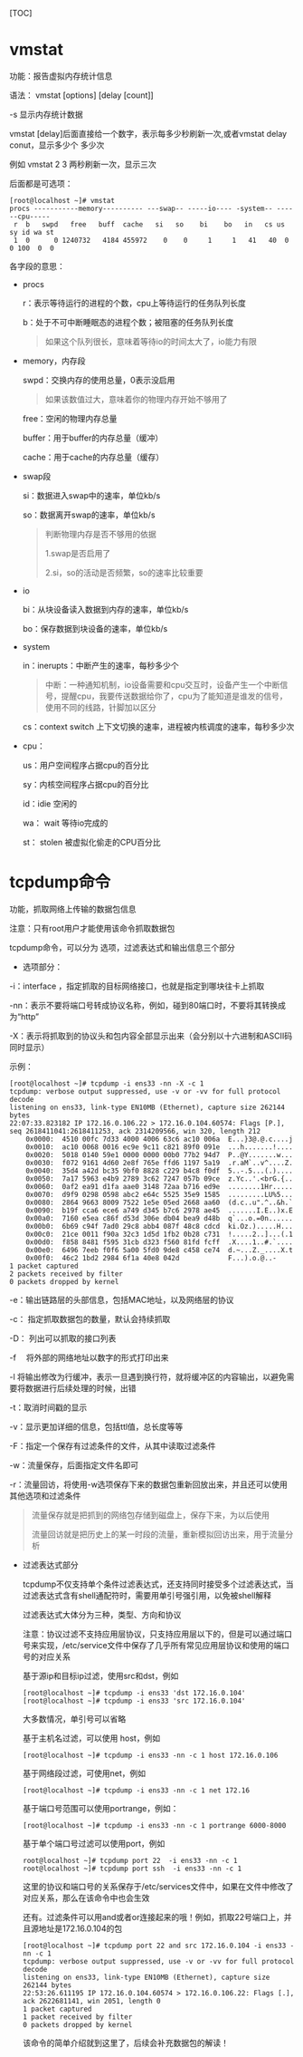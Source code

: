 [TOC]

# vmstat 

功能：报告虚拟内存统计信息

语法： vmstat [options] [delay [count]]

-s 显示内存统计数据

vmstat [delay]后面直接给一个数字，表示每多少秒刷新一次,或者vmstat delay conut，显示多少个 多少次

例如 vmstat 2 3  两秒刷新一次，显示三次

后面都是可选项：

```
[root@localhost ~]# vmstat
procs -----------memory---------- ---swap-- -----io---- -system-- ------cpu-----
 r  b   swpd   free   buff  cache   si   so    bi    bo   in   cs us sy id wa st
 1  0      0 1240732   4184 455972    0    0     1     1   41   40  0  0 100  0  0
```

各字段的意思：

* procs

  r：表示等待运行的进程的个数，cpu上等待运行的任务队列长度

  b：处于不可中断睡眠态的进程个数；被阻塞的任务队列长度

  > 如果这个队列很长，意味着等待io的时间太大了，io能力有限

* memory，内存段

  swpd：交换内存的使用总量，0表示没启用

  > 如果该数值过大，意味着你的物理内存开始不够用了

  free：空闲的物理内存总量

  buffer：用于buffer的内存总量（缓冲）

  cache：用于cache的内存总量（缓存）

* swap段

  si：数据进入swap中的速率，单位kb/s

  so：数据离开swap的速率，单位kb/s  

  > 判断物理内存是否不够用的依据
  >
  > 1.swap是否启用了
  >
  > 2.si，so的活动是否频繁，so的速率比较重要

* io

  bi：从块设备读入数据到内存的速率，单位kb/s

  bo：保存数据到块设备的速率，单位kb/s

* system

  in：inerupts：中断产生的速率，每秒多少个

  > 中断：一种通知机制，io设备需要和cpu交互时，设备产生一个中断信号，提醒cpu，我要传送数据给你了，cpu为了能知道是谁发的信号，使用不同的线路，针脚加以区分

  cs：context switch 上下文切换的速率，进程被内核调度的速率，每秒多少次

* cpu：

  us：用户空间程序占据cpu的百分比

  sy：内核空间程序占据cpu的百分比

  id：idie 空闲的

  wa： wait 等待io完成的

  st： stolen 被虚拟化偷走的CPU百分比

# tcpdump命令

功能，抓取网络上传输的数据包信息

注意：只有root用户才能使用该命令抓取数据包

tcpdump命令，可以分为 选项，过滤表达式和输出信息三个部分

* 选项部分：

-i：interface ，指定抓取的目标网络接口，也就是指定到哪块往卡上抓取

-nn：表示不要将端口号转成协议名称，例如，碰到80端口时，不要将其转换成为“http”

-X：表示将抓取到的协议头和包内容全部显示出来（会分别以十六进制和ASCII码同时显示）

示例：

```
[root@localhost ~]# tcpdump -i ens33 -nn -X -c 1
tcpdump: verbose output suppressed, use -v or -vv for full protocol decode
listening on ens33, link-type EN10MB (Ethernet), capture size 262144 bytes
22:07:33.823182 IP 172.16.0.106.22 > 172.16.0.104.60574: Flags [P.], seq 2618411041:2618411253, ack 2314209566, win 320, length 212
	0x0000:  4510 00fc 7d33 4000 4006 63c6 ac10 006a  E...}3@.@.c....j
	0x0010:  ac10 0068 0016 ec9e 9c11 c821 89f0 091e  ...h.......!....
	0x0020:  5018 0140 59e1 0000 0000 00b0 77b2 94d7  P..@Y.......w...
	0x0030:  f072 9161 4d60 2e8f 765e ffd6 1197 5a19  .r.aM`..v^....Z.
	0x0040:  35d4 a42d bc35 9bf0 8828 c229 b4c8 f0df  5..-.5...(.)....
	0x0050:  7a17 5963 e4b9 2789 3c62 7247 057b 09ce  z.Yc..'.<brG.{..
	0x0060:  0af2 ea91 d1fa aae0 3148 72aa b716 ed9e  ........1Hr.....
	0x0070:  d9f9 0298 0598 abc2 e64c 5525 35e9 1585  .........LU%5...
	0x0080:  2864 9663 8009 7522 1e5e 05ed 2668 aa60  (d.c..u".^..&h.`
	0x0090:  b19f cca6 ece6 a749 d345 b7c6 2978 ae45  .......I.E..)x.E
	0x00a0:  7160 e5ea c86f d53d 306e db04 bea9 d48b  q`...o.=0n......
	0x00b0:  6b69 c94f 7ad0 29c8 abb4 087f 48c8 cdcd  ki.Oz.).....H...
	0x00c0:  21ce 0011 f90a 32c3 1d5d 1fb2 0b28 c731  !.....2..]...(.1
	0x00d0:  f858 8481 f595 31cb d323 f560 81fd fcff  .X....1..#.`....
	0x00e0:  6496 7eeb f0f6 5a00 5fd0 9de8 c458 ce74  d.~...Z._....X.t
	0x00f0:  46c2 1bd2 2984 6f1a 40e8 042d            F...).o.@..-
1 packet captured
2 packets received by filter
0 packets dropped by kernel
```

-e：输出链路层的头部信息，包括MAC地址，以及网络层的协议

-c： 指定抓取数据包的数量，默认会持续抓取

-D： 列出可以抓取的接口列表

-f 　将外部的网络地址以数字的形式打印出来

-l 	将输出修改为行缓冲，表示一旦遇到换行符，就将缓冲区的内容输出，以避免需要将数据进行后续处理的时候，出错

-t：取消时间戳的显示

-v：显示更加详细的信息，包括ttl值，总长度等等

-F：指定一个保存有过滤条件的文件，从其中读取过滤条件

-w：流量保存，后面指定文件名即可

-r：流量回访，将使用-w选项保存下来的数据包重新回放出来，并且还可以使用其他选项和过滤条件

> 流量保存就是把抓到的网络包存储到磁盘上，保存下来，为以后使用
>
> 流量回访就是把历史上的某一时段的流量，重新模拟回访出来，用于流量分析



* 过滤表达式部分

  tcpdump不仅支持单个条件过滤表达式，还支持同时接受多个过滤表达式，当过滤表达式含有shell通配符时，需要用单引号强引用，以免被shell解释

  过滤表达式大体分为三种，类型、方向和协议

  注意：协议过滤不支持应用层协议，只支持应用层以下的，但是可以通过端口号来实现，/etc/service文件中保存了几乎所有常见应用层协议和使用的端口号的对应关系

  基于源ip和目标ip过滤，使用src和dst，例如

  ```
  [root@localhost ~]# tcpdump -i ens33 'dst 172.16.0.104'
  [root@localhost ~]# tcpdump -i ens33 'src 172.16.0.104'
  ```

  大多数情况，单引号可以省略

  基于主机名过滤，可以使用 host，例如

  ```
  [root@localhost ~]# tcpdump -i ens33 -nn -c 1 host 172.16.0.106
  ```

  基于网络段过滤，可使用net，例如

  ```
  [root@localhost ~]# tcpdump -i ens33 -nn -c 1 net 172.16
  ```

  基于端口号范围可以使用portrange，例如：

  ```
  [root@localhost ~]# tcpdump -i ens33 -nn -c 1 portrange 6000-8000
  ```

  基于单个端口号过滤可以使用port，例如

  ```
  root@localhost ~]# tcpdump port 22  -i ens33 -nn -c 1 
  root@localhost ~]# tcpdump port ssh  -i ens33 -nn -c 1 
  ```

  这里的协议和端口号的关系保存于/etc/services文件中，如果在文件中修改了对应关系，那么在该命令中也会生效

  还有。过滤条件可以用and或者or连接起来的哦！例如，抓取22号端口上，并且源地址是172.16.0.104的包

  ```
  [root@localhost ~]# tcpdump port 22 and src 172.16.0.104 -i ens33 -nn -c 1 
  tcpdump: verbose output suppressed, use -v or -vv for full protocol decode
  listening on ens33, link-type EN10MB (Ethernet), capture size 262144 bytes
  22:53:26.611195 IP 172.16.0.104.60574 > 172.16.0.106.22: Flags [.], ack 2622681141, win 2051, length 0
  1 packet captured
  1 packet received by filter
  0 packets dropped by kernel
  ```

  该命令的简单介绍就到这里了，后续会补充数据包的解读！

